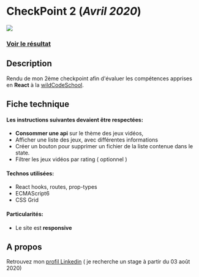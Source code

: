 # CheckPoint 2 (_Avril 2020_)
![](https://media-exp1.licdn.com/dms/image/C562DAQGFltMWhLLHdQ/profile-treasury-image-shrink_480_480/0?e=1590933600&v=beta&t=HuJUR6MkBC7-9zZvfh19BLoDtVqV4-y4VyEEUKmHxQM)  
### [Voir le résultat](https://loving-booth-82aa55.netlify.app/)
## Description
Rendu de mon 2ème checkpoint afin d'évaluer les compétences apprises en __React__ à la [wildCodeSchool](https://www.wildcodeschool.com/fr-FR).  
## Fiche technique
#### Les instructions suivantes devaient être respectées:  
- __Consommer une api__ sur le thème des jeux vidéos,
- Afficher une liste des jeux, avec différentes informations
- Créer un bouton pour supprimer un fichier de la liste contenue dans le state.
- Filtrer les jeux vidéos par rating ( optionnel )
#### Technos utilisées:
- React hooks, routes, prop-types
- ECMAScript6
- CSS Grid
#### Particularités:
- Le site est __responsive__

## A propos
Retrouvez mon [profil Linkedin](https://www.linkedin.com/in/j%C3%A9r%C3%B4me-poti%C3%A9/) ( je recherche un stage à partir du 03 août 2020) 
